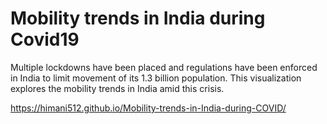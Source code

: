 # Mobility trends in India during Covid19

Multiple lockdowns have been placed and regulations have been enforced in India to limit movement of its 1.3 billion population. This visualization explores the mobility trends in India amid this crisis.

https://himani512.github.io/Mobility-trends-in-India-during-COVID/

